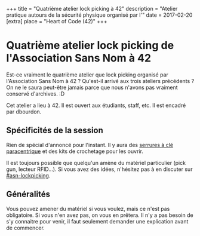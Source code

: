 +++
title = "Quatrième atelier lock picking à 42"
description = "Atelier pratique autours de la sécurité physique organisé par l'"
date = 2017-02-20
[extra]
place = "Heart of Code (42)"
+++

# Quatrième atelier lock picking de l'Association Sans Nom à 42

Est-ce vraiment le quatrième atelier que lock picking organisé par
l'Association Sans Nom à 42 ? Qu'est-il arrivé aux trois ateliers précédents ?
On ne le saura peut-être jamais parce que nous n'avons pas vraiment conservé
d'archives. :D

Cet atelier a lieu à 42. Il est ouvert aux étudiants, staff, etc.
Il est encadré par dbourdon.

## Spécificités de la session

Rien de spécial d'annoncé pour l'instant. Il y aura des [serrures à clé
paracentrique](@/documentation/lock_picking/paracentrique/index.fr.md) et des kits
de crochetage pour les ouvrir.

Il est toujours possible que quelqu'un amène du matériel particulier (pick gun,
lecteur RFID…).
Si vous avez des idées, n'hésitez pas à en discuter sur <a href="
{{ slack42(channel=asn-lockpicking) }}">#asn-lockpicking</a>.

## Généralités

Vous pouvez amener du matériel si vous voulez, mais ce n'est pas obligatoire.
Si vous n'en avez pas, on vous en prêtera.
Il n'y a pas besoin de s'y connaitre pour venir, il faut seulement demander une
explication avant de commencer.

